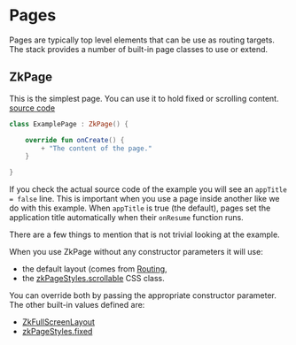 # Pages

Pages are typically top level elements that can be use as routing targets. The stack provides a number of built-in page
classes to use or extend.

## ZkPage

This is the simplest page. You can use it to hold fixed or scrolling content. [source code](../../../../../lib/examples/src/jsMain/kotlin/zakadabar/lib/examples/frontend/pages/PageExample.kt)

```kotlin
class ExamplePage : ZkPage() {

    override fun onCreate() {
        + "The content of the page."
    }

}
```

<div data-zk-enrich="PageExample"></div>

If you check the actual source code of the example you will see an `appTitle = false` line. This is important when you
use a page inside another like we do with this example. When `appTitle` is true (the default), pages set the application
title automatically when their `onResume` function runs.

There are a few things to mention that is not trivial looking at the example.

When you use ZkPage without any constructor parameters it will use:

* the default layout (comes from [Routing](../structure/Routing.md),
* the [zkPageStyles.scrollable](/src/jsMain/kotlin/zakadabar/stack/frontend/builtin/pages/zkPageStyles.kt) CSS class.

You can override both by passing the appropriate constructor parameter. The other built-in values defined are:

* [ZkFullScreenLayout](/src/jsMain/kotlin/zakadabar/stack/frontend/builtin/layout/ZkFullScreenLayout.kt)
* [zkPageStyles.fixed](/src/jsMain/kotlin/zakadabar/stack/frontend/builtin/pages/zkPageStyles.kt)



